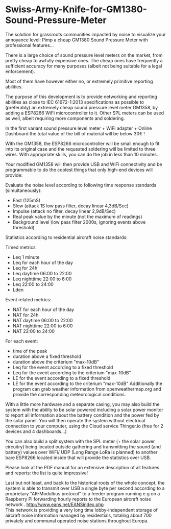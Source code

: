 # Swiss-Army-Knife-for-GM1380-Sound-Pressure-Meter
The solution for grassroots communities impacted by noise to visualize your annoyance level: 
Pimp a cheap GM1380 Sound Pressure Meter with professional features...

There is a large choice of sound pressure level meters on the market, from pretty cheap to awfully expensive ones.
The cheap ones have frequently a sufficient accuracy for many purposes (albeit not being suitable for a legal enforcement). 

Most of them have however either no, or extremely primitive reporting abilities.

The purpose of this development is to provide networking and reporting abilities as close to IEC 61672-1:2013 specifications as possible to (preferably) an extremely cheap sound pressure level meter GM1358, by adding a ESP8266 WiFi microcontroller to it. Other SPL meters can be used as well, albeit requiring more components and soldering.

In the first variant sound pressure level meter + WiFi adapter + Online Dashboard the total value of the bill of material will be below 30€ !

With the GM1358, the ESP8266 microcontroller will be small enough to fit into its original case and the requested soldering will be limited to three wires.
With appropriate skills, you can do the job in less than 10 minutes.

Your modified GM1358 will then provide USB and WiFi connectivity and be programmable to do the coolest things that only high-end devices will provide:

Evaluate the noise level according to following time response standards (simultaneously):
-	Fast     (125mS)
-	Slow     (attack 1S low pass filter, decay linear 4,3dB/Sec)
-	Impulse  (attack no filter,          decay linear 2,9dB/Sec)
-	Real peak value by the minute (not the maximum of readings)
- Background level (low pass filter 2000s, ignoring events above threshold)
 
Statistics according to residential aircraft noise standards:

Timed metrics
-	Leq 1 minute
-	Leq for each hour of the day
-	Leq for 24h
-	Leq daytime 06:00 to 22:00
-	Leq nighttime 22:00 to 6:00
-	Leq 22:00 to 24:00
-	Lden

Event related metrics:
-	NAT for each hour of the day
-	NAT for 24h
-	NAT daytime 06:00 to 22:00
-	NAT nighttime 22:00 to 6:00
-	NAT 22:00 to 24:00

For each event:
- time of the peak
- duration above a fixed threshold
- duration above the criterium "max-10dB"
- Leq for the event according to a fixed threshold
- Leq for the event according to the criterium "max-10dB"
- LE for the event according to a fixed threshold
- LE for the event according to the criterium "max-10dB"
Additionally the program can grab weather information from openweathermap.org and provide the corresponding meteorological conditions.

With a little more hardware and a separate casing, you may also build the system with the ability to be solar powered including a solar power monitor to report all information about the battery condition and the power fed by the solar panel.
You will then operate the system without electrical connection to your computer, using the Cloud service Thinger.io (free for 2 devices and 4 dashboards...)

You can also build a split system with the SPL meter (+ the solar power circuitry) being located outside gathering and transmitting the sound (and battery)  values over WiFi/ UDP (Long Range LoRa is planned)  to  another bare ESP8266 located inside that will provide the statistics over USB.

Please look at the PDF manual for an extensive description of all features and reports: the list is quite impressive!

Last but not least, and back to the historical roots of the whole concept, the system is able to transmit over USB a single byte per second according to a proprietary "AK-Modulbus protocol" to a feeder program running e.g on a Raspberry Pi forwarding hourly reports to  the European aircraft noise network . http://www.eans.net/EANSindex.php  
This network is providing a very long time lobby-independent storage of aircraft noise information managed by residentials, totaling about 700 privately and communal operated noise stations throughout Europa.


